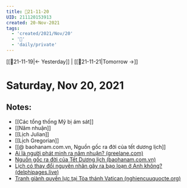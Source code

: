 ```yaml
---
title: 📝21-11-20
UID: 211120153913
created: 20-Nov-2021
tags:
  - 'created/2021/Nov/20'
  - '📅'
  - 'daily/private'
---
```

[[📝21-11-19|<- Yesterday]] | [[📝21-11-21|Tomorrow ->]]
# Saturday, Nov 20, 2021

## Notes:
- [[Các tổng thống Mỹ bị ám sát]]
- [[Năm nhuận]]
- [[Lịch Julian]]
- [[Lịch Gregorian]]
- [[@ baohanam.com.vn, Nguồn gốc ra đời của tết dương lịch]]
- [Ai là người phát minh ra năm nhuận? (greelane.com)](https://www.greelane.com/vi/nh%c3%a2n-v%c4%83n/l%e1%bb%8bch-s%e1%bb%ad--v%c4%83n-h%c3%b3a/history-of-leap-year-1989846/)
- [Nguồn gốc ra đời của Tết Dương lịch (baohanam.com.vn)](https://www.baohanam.com.vn/ho-so-tu-lieu/nguon-goc-ra-doi-cua-tet-duong-lich-12574.html)
- [Lịch có thay đổi nguyên nhân gây ra bạo loạn ở Anh không? (delphipages.live)](https://delphipages.live/vi/d%E1%BB%93ng-hanh/trang-ch%E1%BB%A7/d%E1%BB%93ng-hanh/did-a-calendar-change-cause-riots-in-england)
- [Tranh giành quyền lực tại Tòa thánh Vatican (nghiencuuquocte.org)](http://nghiencuuquocte.org/2020/10/12/tranh-gianh-quyen-luc-tai-toa-thanh-vatican/)
